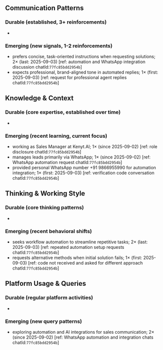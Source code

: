 ## Communication Patterns
### Durable (established, 3+ reinforcements)
-

### Emerging (new signals, 1-2 reinforcements)
- prefers concise, task-oriented instructions when requesting solutions; 2× (last: 2025-09-03) [ref: automation and WhatsApp integration discussion chatId:`77fc85bdd2954b`]
- expects professional, brand-aligned tone in automated replies; 1× (first: 2025-09-03) [ref: request for professional agent replies chatId:`77fc85bdd2954b`]

## Knowledge & Context
### Durable (core expertise, established over time)
-

### Emerging (recent learning, current focus)
- working as Sales Manager at Kenyt.AI; 1× (since 2025-09-02) [ref: role disclosure chatId:`77fc85bdd2954b`]
- manages leads primarily via WhatsApp; 1× (since 2025-09-02) [ref: WhatsApp automation request chatId:`77fc85bdd2954b`]
- provided personal WhatsApp number +91 9866955990 for automation integration; 1× (first: 2025-09-03) [ref: verification code conversation chatId:`77fc85bdd2954b`]

## Thinking & Working Style
### Durable (core thinking patterns)
-

### Emerging (recent behavioral shifts)
- seeks workflow automation to streamline repetitive tasks; 2× (last: 2025-09-03) [ref: repeated automation setup requests chatId:`77fc85bdd2954b`]
- requests alternative methods when initial solution fails; 1× (first: 2025-09-03) [ref: code not received and asked for different approach chatId:`77fc85bdd2954b`]

## Platform Usage & Queries
### Durable (regular platform activities)
-

### Emerging (new query patterns)
- exploring automation and AI integrations for sales communication; 2× (since 2025-09-02) [ref: WhatsApp automation and integration chats chatId:`77fc85bdd2954b`]